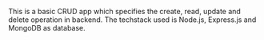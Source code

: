 This is a basic CRUD app which specifies the create, read, update and delete operation in backend.
The techstack used is Node.js, Express.js and MongoDB as database.

